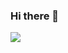 ### Hi there 👋

<a href="mailto:dev.choi0409@gmail.com" target="_blank"><img src="https://img.shields.io/badge/gmail-#EA4335?style=flat-square&logo=#EA4335&logoColor=white"/></a>
